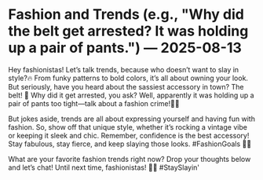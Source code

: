 # Fashion and Trends (e.g., "Why did the belt get arrested? It was holding up a pair of pants.") — 2025-08-13

Hey fashionistas! Let’s talk trends, because who doesn’t want to slay in style?🔥 From funky patterns to bold colors, it’s all about owning your look. But seriously, have you heard about the sassiest accessory in town? The belt! 🤣 Why did it get arrested, you ask? Well, apparently it was holding up a pair of pants too tight—talk about a fashion crime!👖💥 

But jokes aside, trends are all about expressing yourself and having fun with fashion. So, show off that unique style, whether it’s rocking a vintage vibe or keeping it sleek and chic. Remember, confidence is the best accessory! Stay fabulous, stay fierce, and keep slaying those looks. #FashionGoals 💅👗

What are your favorite fashion trends right now? Drop your thoughts below and let’s chat! Until next time, fashionistas! 💋✨ #StaySlayin'
